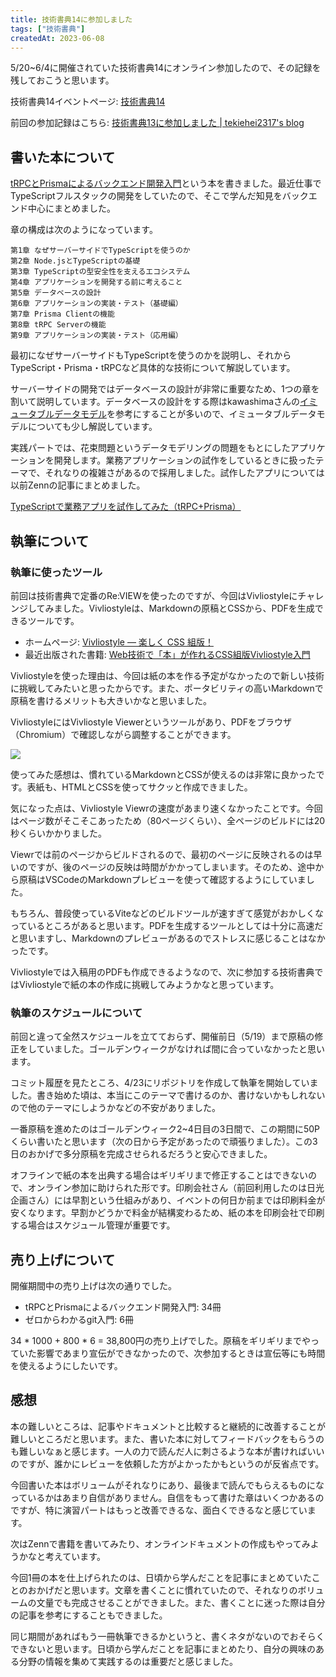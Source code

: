 ```yaml
---
title: 技術書典14に参加しました
tags: ["技術書典"]
createdAt: 2023-06-08
---
```


5/20~6/4に開催されていた技術書典14にオンライン参加したので、その記録を残しておこうと思います。

技術書典14イベントページ: [技術書典14](https://techbookfest.org/event/tbf14)

前回の参加記録はこちら: [技術書典13に参加しました | tekiehei2317's blog](https://blog.tekihei2317.com/articles/y6y9fjshw2pqfr)

## 書いた本について

[tRPCとPrismaによるバックエンド開発入門](https://techbookfest.org/product/9xk8G0ZQxAmp4esHg4Tatc?productVariantID=9xUezidZ39UPBEuRKUSQRs)という本を書きました。最近仕事でTypeScriptフルスタックの開発をしていたので、そこで学んだ知見をバックエンド中心にまとめました。

章の構成は次のようになっています。

```text
第1章 なぜサーバーサイドでTypeScriptを使うのか
第2章 Node.jsとTypeScriptの基礎
第3章 TypeScriptの型安全性を支えるエコシステム
第4章 アプリケーションを開発する前に考えること
第5章 データベースの設計
第6章 アプリケーションの実装・テスト（基礎編）
第7章 Prisma Clientの機能
第8章 tRPC Serverの機能
第9章 アプリケーションの実装・テスト（応用編）
```

最初になぜサーバーサイドもTypeScriptを使うのかを説明し、それからTypeScript・Prisma・tRPCなど具体的な技術について解説しています。

サーバーサイドの開発ではデータベースの設計が非常に重要なため、1つの章を割いて説明しています。データベースの設計をする際はkawashimaさんの[イミュータブルデータモデル](https://scrapbox.io/kawasima/%E3%82%A4%E3%83%9F%E3%83%A5%E3%83%BC%E3%82%BF%E3%83%96%E3%83%AB%E3%83%87%E3%83%BC%E3%82%BF%E3%83%A2%E3%83%87%E3%83%AB)を参考にすることが多いので、イミュータブルデータモデルについても少し解説しています。

実践パートでは、花束問題というデータモデリングの問題をもとにしたアプリケーションを開発します。業務アプリケーションの試作をしているときに扱ったテーマで、それなりの複雑さがあるので採用しました。試作したアプリについては以前Zennの記事にまとめました。

[TypeScriptで業務アプリを試作してみた（tRPC+Prisma）](https://zenn.dev/gibjapan/articles/1d0b4a04c6bf99)

## 執筆について

### 執筆に使ったツール

前回は技術書典で定番のRe:VIEWを使ったのですが、今回はVivliostyleにチャレンジしてみました。Vivliostyleは、Markdownの原稿とCSSから、PDFを生成できるツールです。

- ホームページ: [Vivliostyle — 楽しく CSS 組版！](https://vivliostyle.org/ja/)
- 最近出版された書籍: [Web技術で「本」が作れるCSS組版Vivliostyle入門](https://www.amazon.co.jp/dp/4863544189)

Vivliostyleを使った理由は、今回は紙の本を作る予定がなかったので新しい技術に挑戦してみたいと思ったからです。また、ポータビリティの高いMarkdownで原稿を書けるメリットも大きいかなと思いました。

VivliostyleにはVivliostyle Viewerというツールがあり、PDFをブラウザ（Chromium）で確認しながら調整することができます。

![](https://i.gyazo.com/c94e64aebb067c5611319b284bcd4232.png)

使ってみた感想は、慣れているMarkdownとCSSが使えるのは非常に良かったです。表紙も、HTMLとCSSを使ってサクッと作成できました。

気になった点は、Vivliostyle Viewrの速度があまり速くなかったことです。今回はページ数がそこそこあったため（80ページくらい）、全ページのビルドには20秒くらいかかりました。

Viewrでは前のページからビルドされるので、最初のページに反映されるのは早いのですが、後のページの反映は時間がかかってしまいます。そのため、途中から原稿はVSCodeのMarkdownプレビューを使って確認するようにしていました。

もちろん、普段使っているViteなどのビルドツールが速すぎて感覚がおかしくなっているところがあると思います。PDFを生成するツールとしては十分に高速だと思いますし、Markdownのプレビューがあるのでストレスに感じることはなかったです。

Vivliostyleでは入稿用のPDFも作成できるようなので、次に参加する技術書典ではVivliostyleで紙の本の作成に挑戦してみようかなと思っています。

### 執筆のスケジュールについて

前回と違って全然スケジュールを立てておらず、開催前日（5/19）まで原稿の修正をしていました。ゴールデンウィークがなければ間に合っていなかったと思います。

コミット履歴を見たところ、4/23にリポジトリを作成して執筆を開始していました。書き始めた頃は、本当にこのテーマで書けるのか、書けないかもしれないので他のテーマにしようかなどの不安がありました。

一番原稿を進めたのはゴールデンウィーク2~4日目の3日間で、この期間に50Pくらい書いたと思います（次の日から予定があったので頑張りました）。この3日のおかげで多分原稿を完成させられるだろうと安心できました。

オフラインで紙の本を出典する場合はギリギリまで修正することはできないので、オンライン参加に助けられた形です。印刷会社さん（前回利用したのは日光企画さん）には早割という仕組みがあり、イベントの何日か前までは印刷料金が安くなります。早割かどうかで料金が結構変わるため、紙の本を印刷会社で印刷する場合はスケジュール管理が重要です。

## 売り上げについて

開催期間中の売り上げは次の通りでした。

- tRPCとPrismaによるバックエンド開発入門: 34冊
- ゼロからわかるgit入門: 6冊

34 * 1000 + 800 * 6 = 38,800円の売り上げでした。原稿をギリギリまでやっていた影響であまり宣伝ができなかったので、次参加するときは宣伝等にも時間を使えるようにしたいです。

## 感想

本の難しいところは、記事やドキュメントと比較すると継続的に改善することが難しいところだと思います。また、書いた本に対してフィードバックをもらうのも難しいなぁと感じます。一人の力で読んだ人に刺さるような本が書ければいいのですが、誰かにレビューを依頼した方がよかったかもというのが反省点です。

今回書いた本はボリュームがそれなりにあり、最後まで読んでもらえるものになっているかはあまり自信がありません。自信をもって書けた章はいくつかあるのですが、特に演習パートはもっと改善できるな、面白くできるなと感じています。

次はZennで書籍を書いてみたり、オンラインドキュメントの作成もやってみようかなと考えています。

今回1冊の本を仕上げられたのは、日頃から学んだことを記事にまとめていたことのおかげだと思います。文章を書くことに慣れていたので、それなりのボリュームの文量でも完成させることができました。また、書くことに迷った際は自分の記事を参考にすることもできました。

同じ期間があればもう一冊執筆できるかというと、書くネタがないのでおそらくできないと思います。日頃から学んだことを記事にまとめたり、自分の興味のある分野の情報を集めて実践するのは重要だと感じました。
